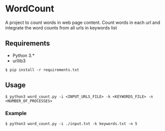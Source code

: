 <!--
 * @Author: Caspar
 * @Date: 2022-02-16 21:12:30
 * @Description: file content
-->

# WordCount  
A project to count words in web page content.
Count words in each url and integrate the word counts from all urls in keywords list

## Requirements  
- Python 3.*
- urllib3
```shell
$ pip install -r requirements.txt
```

## Usage 
```Shell
$ python3 word_count.py -i <INPUT_URLS_FILE> -k <KEYWORDS_FILE> -n <NUMBER_OF_PROCESSES>
```  
### Example
```Shell
$ python3 word_count.py -i ./input.txt -k keywords.txt -n 5
```
